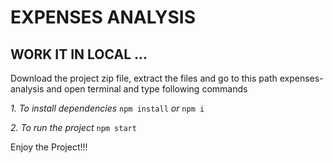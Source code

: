 # EXPENSES ANALYSIS

## WORK IT IN LOCAL ...

Download the project zip file, extract the files and go to this path expenses-analysis and open terminal and type following commands

*1. To install dependencies* `npm install` *or* `npm i`

*2. To run the project* `npm start`

Enjoy the Project!!!